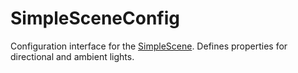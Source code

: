 # SimpleSceneConfig

Configuration interface for the [SimpleScene](../classes/SimpleScene.md). Defines properties for directional and ambient lights.
